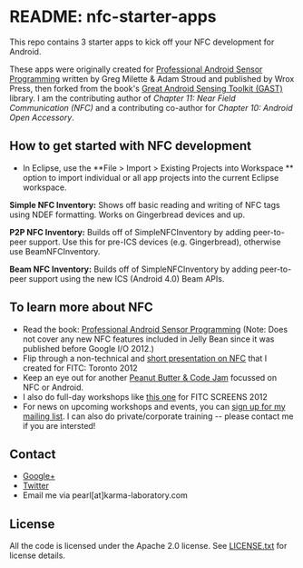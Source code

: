 README: nfc-starter-apps 
================

This repo contains 3 starter apps to kick off your NFC development for Android.

These apps were originally created for [Professional Android Sensor Programming](http://www.wiley.com/WileyCDA/WileyTitle/productCd-1118183487.html) written by Greg Milette & Adam Stroud and published by Wrox Press, then forked from the book's [Great Android Sensing Toolkit (GAST)](https://github.com/pchen/gast-lib) library. I am the contributing author of _Chapter 11: Near Field Communication (NFC)_ and a contributing co-author for _Chapter 10: Android Open Accessory_.


## How to get started with NFC development

* In Eclipse, use the **File > Import > Existing Projects into Workspace ** option to import individual or all app projects into the current Eclipse workspace.

**Simple NFC Inventory:** Shows off basic reading and writing of NFC tags using NDEF formatting. Works on Gingerbread devices and up.

**P2P NFC Inventory:** Builds off of SimpleNFCInventory by adding peer-to-peer support. Use this for pre-ICS devices (e.g. Gingerbread), otherwise use BeamNFCInventory.

**Beam NFC Inventory:** Builds off of SimpleNFCInventory by adding peer-to-peer support using the new ICS (Android 4.0) Beam APIs.

## To learn more about NFC

+ Read the book: [Professional Android Sensor Programming](http://www.wiley.com/WileyCDA/WileyTitle/productCd-1118183487.html) (Note: Does not cover any new NFC features included in Jelly Bean since it was published before Google I/O 2012.)
+ Flip through a non-technical and [short presentation on NFC](http://prezi.com/-nn2gofxtjmf/nfc-beyond-mobile-payments/) that I created for FITC: Toronto 2012
+ Keep an eye out for another [Peanut Butter & Code Jam](http://pbcj.eventbrite.com) focussed on NFC or Android.
+ I also do full-day workshops like [this one](http://www.fitc.ca/events/presentations/presentation.cfm?event=134&presentation_id=2057) for FITC SCREENS 2012
+ For news on upcoming workshops and events, you can [sign up for my mailing list](http://eepurl.com/ousKX). I can also do private/corporate training -- please contact me if you are intersted!

## Contact

+ [Google+](http://klab.ca/+)
+ [Twitter](http://twitter.com/androidsNsheep)
+ Email me via pearl[at]karma-laboratory.com

## License

All the code is licensed under the Apache 2.0 license. See [LICENSE.txt](https://github.com/pchen/nfc-starter-apps/blob/master/LICENSE.txt) for license details.

